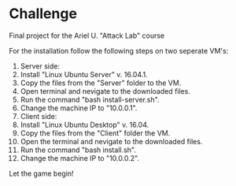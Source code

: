 # Challenge
Final project for the Ariel U. "Attack Lab" course

For the installation follow the following steps on two seperate VM's:
1. Server side:
  1. Install "Linux Ubuntu Server" v. 16.04.1.
  2. Copy the files from the "Server" folder to the VM.
  3. Open terminal and nevigate to the downloaded files.
  4. Run the command "bash install-server.sh".
  5. Change the machine IP to "10.0.0.1".
2. Client side:
  1. Install "Linux Ubuntu Desktop" v. 16.04.
  2. Copy the files from the "Client" folder the VM.
  3. Open the terminal and nevigate to the downloaded files.
  4. Run the command "bash install.sh".
  5. Change the machine IP to "10.0.0.2".

Let the game begin!
